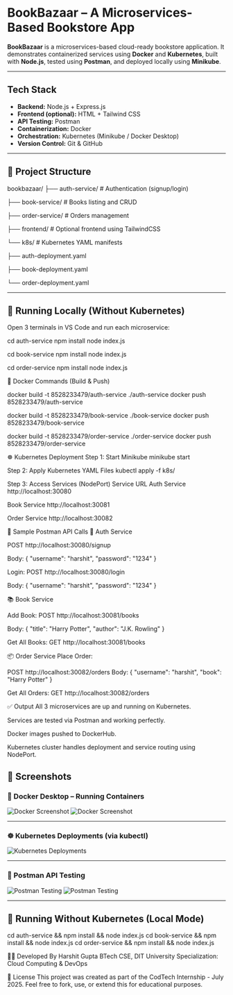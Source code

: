 #  BookBazaar – A Microservices-Based Bookstore App

**BookBazaar** is a microservices-based cloud-ready bookstore application. It demonstrates containerized services using **Docker** and **Kubernetes**, built with **Node.js**, tested using **Postman**, and deployed locally using **Minikube**.

---

## Tech Stack

- **Backend:** Node.js + Express.js
- **Frontend (optional):** HTML + Tailwind CSS
- **API Testing:** Postman
- **Containerization:** Docker
- **Orchestration:** Kubernetes (Minikube / Docker Desktop)
- **Version Control:** Git & GitHub

---

## 📁 Project Structure

bookbazaar/
├── auth-service/ # Authentication (signup/login)

├── book-service/ # Books listing and CRUD

├── order-service/ # Orders management

├── frontend/ # Optional frontend using TailwindCSS

└── k8s/ # Kubernetes YAML manifests

├── auth-deployment.yaml

├── book-deployment.yaml

└── order-deployment.yaml


---

## 🚀 Running Locally (Without Kubernetes)

Open 3 terminals in VS Code and run each microservice:


cd auth-service
npm install
node index.js

cd book-service
npm install
node index.js


cd order-service
npm install
node index.js


🐳 Docker Commands (Build & Push)

docker build -t 8528233479/auth-service ./auth-service
docker push 8528233479/auth-service


docker build -t 8528233479/book-service ./book-service
docker push 8528233479/book-service


docker build -t 8528233479/order-service ./order-service
docker push 8528233479/order-service



☸️ Kubernetes Deployment
Step 1: Start Minikube
minikube start

Step 2: Apply Kubernetes YAML Files
kubectl apply -f k8s/

Step 3: Access Services (NodePort)
Service	URL
Auth Service	http://localhost:30080

Book Service	http://localhost:30081

Order Service	http://localhost:30082


📮 Sample Postman API Calls
🔐 Auth Service

POST http://localhost:30080/signup

Body:
{
  "username": "harshit",
  "password": "1234"
}

Login:
POST http://localhost:30080/login

Body:
{
  "username": "harshit",
  "password": "1234"
}


📚 Book Service

Add Book:
POST http://localhost:30081/books

Body:
{
  "title": "Harry Potter",
  "author": "J.K. Rowling"
}

Get All Books:
GET http://localhost:30081/books


📦 Order Service
Place Order:

POST http://localhost:30082/orders
Body:
{
  "username": "harshit",
  "book": "Harry Potter"
}

Get All Orders:
GET http://localhost:30082/orders


✅ Output
All 3 microservices are up and running on Kubernetes.

Services are tested via Postman and working perfectly.

Docker images pushed to DockerHub.

Kubernetes cluster handles deployment and service routing using NodePort.

## 📸 Screenshots

### 🐳 Docker Desktop – Running Containers
![Docker Screenshot](./screenshots/image1.png)
![Docker Screenshot](./screenshot2/image1.png)


---

### ☸️ Kubernetes Deployments (via kubectl)
![Kubernetes Deployments](./screenshots/image3.png)

---

### 📮 Postman API Testing
![Postman Testing](./screenshots//image4.png)
![Postman Testing](./screenshots//image5.png)


---

## 🚀 Running Without Kubernetes (Local Mode)


cd auth-service && npm install && node index.js
cd book-service && npm install && node index.js
cd order-service && npm install && node index.js

👨‍💻 Developed By
Harshit Gupta
BTech CSE, DIT University
Specialization: Cloud Computing & DevOps


📜 License
This project was created as part of the CodTech Internship - July 2025.
Feel free to fork, use, or extend this for educational purposes.

